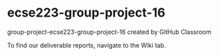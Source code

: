 # ecse223-group-project-16
group-project-ecse223-group-project-16 created by GitHub Classroom

To find our deliverable reports, navigate to the Wiki tab. 
